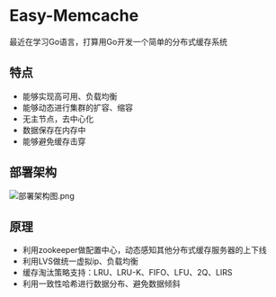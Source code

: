 # Easy-Memcache
最近在学习Go语言，打算用Go开发一个简单的分布式缓存系统
## 特点
* 能够实现高可用、负载均衡
* 能够动态进行集群的扩容、缩容
* 无主节点，去中心化
* 数据保存在内存中
* 能够避免缓存击穿

## 部署架构
![部署架构图.png](https://s2.loli.net/2022/05/30/SmLZCINfTw1YQUR.png)

## 原理
* 利用zookeeper做配置中心，动态感知其他分布式缓存服务器的上下线
* 利用LVS做统一虚拟ip、负载均衡
* 缓存淘汰策略支持：LRU、LRU-K、FIFO、LFU、2Q、LIRS
* 利用一致性哈希进行数据分布、避免数据倾斜
